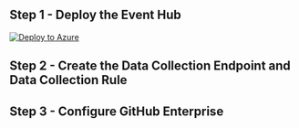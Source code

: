 




## Step 1 - Deploy the Event Hub

[![Deploy to Azure](https://aka.ms/deploytoazurebutton)](https://portal.azure.com/#create/Microsoft.Template/uri/https%3A%2F%2Fraw.githubusercontent.com%2Fseanstark%2Fsentinel-tools%2Fmain%2Fdataconnectors%2FGitHubAuditLogs%2Feventhub.json)

## Step 2 - Create the Data Collection Endpoint and Data Collection Rule

## Step 3 - Configure GitHub Enterprise
